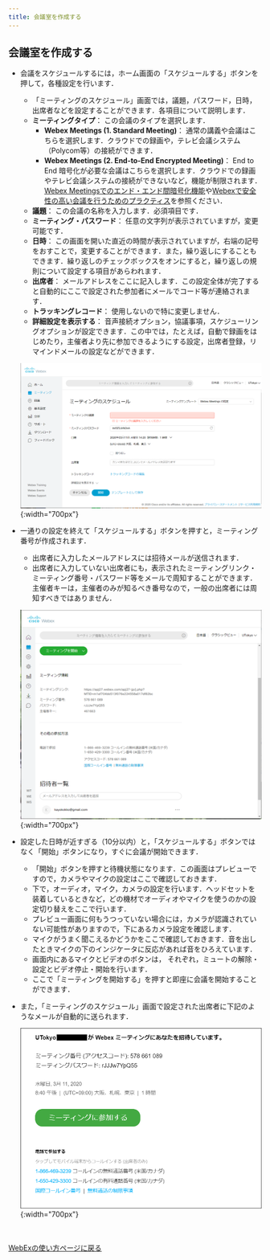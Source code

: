 ```yaml
---
title: 会議室を作成する
---
```


## 会議室を作成する
* 会議をスケジュールするには，ホーム画面の「スケジュールする」ボタンを押して，各種設定を行います．
	* 「ミーティングのスケジュール」画面では，議題，パスワード，日時，出席者などを設定することができます．各項目について説明します．
	* **ミーティングタイプ**： この会議のタイプを選択します．
		* **Webex Meetings (1. Standard Meeting)**： 通常の講義や会議はこちらを選択します．クラウドでの録画や，テレビ会議システム（Polycom等）の接続ができます．
		* **Webex Meetings (2. End-to-End Encrypted Meeting)**： End to End 暗号化が必要な会議はこちらを選択します．クラウドでの録画やテレビ会議システムの接続ができないなど，機能が制限されます．[Webex Meetingsでのエンド・エンド間暗号化機能](encrypted_meeting)や[Webexで安全性の高い会議を行うためのプラクティス](how_to_open_secure_meetings)を参照ください．
	* **議題**： この会議の名称を入力します．必須項目です．
	* **ミーティング・パスワード**： 任意の文字列が表示されていますが，変更可能です．
	* **日時**： この画面を開いた直近の時間が表示されていますが，右端の記号をおすことで，変更することができます．また，繰り返しにすることもできます．繰り返しのチェックボックスをオンにすると，繰り返しの規則について設定する項目があらわれます．
	* **出席者**： メールアドレスをここに記入します．この設定全体が完了すると自動的にここで設定された参加者にメールでコード等が連絡されます．
	* **トラッキングレコード**： 使用しないので特に変更しません．
	* **詳細設定を表示する**： 音声接続オプション，協議事項，スケジューリングオプションが設定できます．この中では，たとえば，自動で録画をはじめたり，主催者より先に参加できるようにする設定，出席者登録，リマインドメールの設定などができます．

	![会議設定の画面](img/webex_meeting_setting.PNG){:width="700px"}

* 一通りの設定を終えて「スケジュールする」ボタンを押すと，ミーティング番号が作成されます．
	* 出席者に入力したメールアドレスには招待メールが送信されます．
	* 出席者に入力していない出席者にも，表示されたミーティングリンク・ミーティング番号・パスワード等をメールで周知することができます．主催者キーは，主催者のみが知るべき番号なので，一般の出席者には周知すべきではありません．

	![会議設定結果の画面](img/webex_meeting_description.PNG){:width="700px"}

* 設定した日時が近すぎる（10分以内）と，「スケジュールする」ボタンではなく「開始」ボタンになり，すぐに会議が開始できます．
	* 「開始」ボタンを押すと待機状態になります．この画面はプレビューですので，カメラやマイクの設定はここで確認しておきます．
	* 下で，オーディオ，マイク，カメラの設定を行います．ヘッドセットを装着しているときなど，どの機材でオーディオやマイクを使うのかの設定切り替えをここで行います．
	* プレビュー画面に何もうつっていない場合には，カメラが認識されていない可能性がありますので，下にあるカメラ設定を確認します．
	* マイクがうまく聞こえるかどうかをここで確認しておきます．音を出したときマイクの下のインジケータに反応があれば音をひろえています．
	* 画面内にあるマイクとビデオのボタンは， それぞれ，ミュートの解除・設定とビデオ停止・開始を行います．
	* ここで「ミーティングを開始する」を押すと即座に会議を開始することができます．

* また，「ミーティングのスケジュール」画面で設定された出席者に下記のようなメールが自動的に送られます．

	![会議招待メール](img/webex_invitation.PNG){:width="700px"}


<br>
<br>
<a href="index" target="_blank">WebExの使い方ページに戻る</a>
